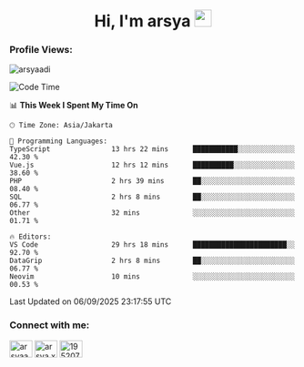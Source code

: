 <h1 align="center">Hi, I'm arsya 
  <img src="https://media.giphy.com/media/hvRJCLFzcasrR4ia7z/giphy.gif" width="30px"/>
</h1>

<p align="left"> <h3>Profile Views:</h3> <img src="https://komarev.com/ghpvc/?username=arsyaadi&label=Profile%20views&color=0e75b6&style=flat" alt="arsyaadi" /> </p>

<!--START_SECTION:waka-->
![Code Time](http://img.shields.io/badge/Code%20Time-4%2C438%20hrs%2013%20mins-blue)

📊 **This Week I Spent My Time On** 

```text
🕑︎ Time Zone: Asia/Jakarta

💬 Programming Languages: 
TypeScript               13 hrs 22 mins      ███████████░░░░░░░░░░░░░░   42.30 % 
Vue.js                   12 hrs 12 mins      ██████████░░░░░░░░░░░░░░░   38.60 % 
PHP                      2 hrs 39 mins       ██░░░░░░░░░░░░░░░░░░░░░░░   08.40 % 
SQL                      2 hrs 8 mins        ██░░░░░░░░░░░░░░░░░░░░░░░   06.77 % 
Other                    32 mins             ░░░░░░░░░░░░░░░░░░░░░░░░░   01.71 % 

🔥 Editors: 
VS Code                  29 hrs 18 mins      ███████████████████████░░   92.70 % 
DataGrip                 2 hrs 8 mins        ██░░░░░░░░░░░░░░░░░░░░░░░   06.77 % 
Neovim                   10 mins             ░░░░░░░░░░░░░░░░░░░░░░░░░   00.53 % 
```


 Last Updated on 06/09/2025 23:17:55 UTC
<!--END_SECTION:waka-->

<!-- - 📫 How to reach me **itsme@arsyaadi.software** -->


<h3 align="left">Connect with me:</h3>
<p align="left">
<a href="https://linkedin.com/in/arsyaadi" target="blank"><img align="center" src="https://raw.githubusercontent.com/rahuldkjain/github-profile-readme-generator/master/src/images/icons/Social/linked-in-alt.svg" alt="arsyaadi" height="30" width="40" /></a>
<a href="https://fb.com/arsya.xkz" target="blank"><img align="center" src="https://raw.githubusercontent.com/rahuldkjain/github-profile-readme-generator/master/src/images/icons/Social/facebook.svg" alt="arsya.xkz" height="30" width="40" /></a>
<a href="https://stackoverflow.com/users/19520749" target="blank"><img align="center" src="https://raw.githubusercontent.com/rahuldkjain/github-profile-readme-generator/master/src/images/icons/Social/stack-overflow.svg" alt="19520749" height="30" width="40" /></a>
</p>
